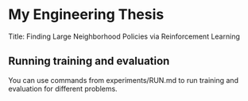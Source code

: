 # My Engineering Thesis

Title: Finding Large Neighborhood Policies via Reinforcement
Learning

## Running training and evaluation

You can use commands from experiments/RUN.md to run training and evaluation for different problems.
